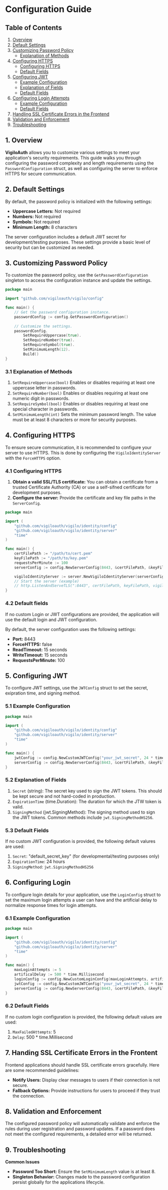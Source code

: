 # Configuration Guide

## Table of Contents
1. [Overview](#1-overview)
2. [Default Settings](#2-default-settings)
3. [Customizing Password Policy](#3-customizing-password-policy)
    - [Explanation of Methods](#31-explanation-of-methods)
4. [Configuring HTTPS](#4-configuring-https)
    - [Configuring HTTPS](#41-configuring-https)
	- [Default Fields](#42-default-fields)
5. [Configuring JWT](#5-configuring-jwt)
    - [Example Configuration](#51-example-configuration)
    - [Explanation of Fields](#52-explanation-of-fields)
    - [Default Fields](#53-default-fields)
6. [Configuring Login Attempts](#6-configuring-login-attempts)
	- [Example Configuration](#61-example-configuration)
	- [Default Fields](#62-default-fields)
7. [Handling SSL Certificate Errors in the Frontend](#7-handling-ssl-certificate-errors-in-the-frontend)
8. [Validation and Enforcement](#8-validation-and-enforcement)
9. [Troubleshooting](#9-troubleshooting)

## 1. Overview
**VigiloAuth** allows you to customize various settings to meet your application's security requirements. This guide walks you through configuring the password complexity and length requirements using the `PasswordConfiguration` struct, as well as configuring the server to enforce HTTPS for secure communication.

## 2. Default Settings
By default, the password policy is initialized with the following settings:
- **Uppercase Letters:** Not required 
- **Numbers:** Not required 
- **Symbols:** Not required 
- **Minimum Length:** 8 characters

The server configuration includes a default JWT secret for development/testing purposes. These settings provide a basic level of security but can be customized as needed.

## 3. Customizing Password Policy
To customize the password policy, use the `GetPasswordConfiguration` singleton to access the configuration instance and update the settings.
```go
package main

import "github.com/vigiloauth/vigilo/config"

func main() {
	// Get the password configuration instance.
	passwordConfig := config.GetPasswordConfiguration()
	
	// Customize the settings.
	passwordConfig.
		SetRequireUppercase(true).
		SetRequireNumber(true).
		SetRequireSymbol(true).
		SetMinimumLength(12).
		Build()
}
```

### 3.1 Explanation of Methods
1. `SetRequireUppercase(bool)` Enables or disables requiring at least one uppercase letter in passwords. 
2. `SetRequireNumber(bool)` Enables or disables requiring at least one numeric digit in passwords. 
3. `SetRequireSymbol(bool)` Enables or disables requiring at least one special character in passwords. 
4. `SetMinimumLength(int)` Sets the minimum password length. The value must be at least 8 characters or more for security purposes.

## 4. Configuring HTTPS
To ensure secure communication, it is recommended to configure your server to use HTTPS. This is done by configuring the `VigiloIdentityServer` with the `ForceHTTPS` option.

### 4.1 Configuring HTTPS
1. **Obtain a valid SSL/TLS certificate:** You can obtain a certificate from a trusted Certificate Authority (CA) or use a self-sifned certificate for development purposes.
2. **Configure the server:** Provide the certificate and key file paths in the `ServerConfig`.


```go
package main

import (
    "github.com/vigiloauth/vigilo/identity/config"
    "github.com/vigiloauth/vigilo/identity/server"
    "time"
)

func main() {
	certFilePath := "/path/to/cert.pem"
	keyFilePath := "/path/to/key.pem"
	requestsPerMinute := 100
    serverConfig := config.NewServerConfig(8443, &certFilePath, &keyFilePath, true, 15*time.Second, 15*time.Second, requestsPerMinute)

	vigiloIdentityServer := server.NewVigiloIdentityServer(serverConfig)
	// Start the server (example)
    // http.ListenAndServeTLS(":8443", certFilePath, keyFilePath, vigiloIdentityServer.Router())
}
```
### 4.2 Default fields
If no custom Login or JWT configurations are provided, the application will use the default login and JWT configuration.

By default, the server configuration uses the following settings:
- **Port:** 8443
- **ForceHTTPS:** false
- **ReadTimeout:** 15 seconds
- **WriteTimeout:** 15 seconds
- **RequestsPerMinute:** 100

## 5. Configuring JWT
To configure JWT settings, use the `JWTConfig` struct to set the secret, exipration time, and signing method.

### 5.1 Example Configuration
```go
package main

import (
    "github.com/vigiloauth/vigilo/identity/config"
    "github.com/vigiloauth/vigilo/identity/server"
    "time"
)

func main() {
	jwtConfig := config.NewCustomJWTConfig("your_jwt_secret", 24 * time.Hour, jwt.SigningMethodHS256)
	serverConfig := config.NewServerConfig(8443, &certFilePath, &keyFilePath, true, 15*time Second, 15*time.Second, jwtConfig)
}
```
### 5.2 Explanation of Fields
1. `Secret` (string): The secret key used to sign the JWT tokens. This should be kept secure and not hard-coded in production.
2. `ExpirationTime` (time.Duration): The duration for which the JTW token is valid.
3. `SigningMethod` (jwt.SigningMethod): The signing method used to sign the JWT tokens. Common methods include `jwt.SigningMethodHS256`.

### 5.3 Default Fields
If no custom JWT configuration is provided, the following default valures are used:
1. `Secret`: "default_secret_key" (for developmental/testing purposes only)
2. `ExpirationTime`: 24 hours
3. `SigningMethod`: `jwt.SigningMethodHS256`

## 6. Configuring Login 
To configure login details for your application, use the `LoginConfig` struct to set the maximum login attempts a user can have and the artificial delay to normalize response times for login attempts.

### 6.1 Example Configuration
```go
package main

import (
    "github.com/vigiloauth/vigilo/identity/config"
    "github.com/vigiloauth/vigilo/identity/server"
    "time"
)

func main() {
	maxLoginAttempts := 5
	artificalDelay := 500 * time.Millisecond
	loginConfig := config.NewCustomLoginConfig(maxLoginAttempts, artificialDelay)
	jwtConfig := config.NewCustomJWTConfig("your_jwt_secret", 24 * time.Hour, jwt.SigningMethodHS256)
	serverConfig := config.NewServerConfig(8443, &certFilePath, &keyFilePath, true, 15*time Second, 15*time.Second, jwtConfig, loginConfig)
}
```

### 6.2 Default Fields
If no custom login configuration is provided, the following default values are used:
1. `MaxFailedAttempts`: 5
2. `Delay`: 500 * time.Millisecond

## 7. Handing SSL Certificate Errors in the Frontent
Frontend applications should handle SSL certificate errors gracefully. Here are some recommended guidelines:
- **Notify Users:** Display clear messages to users if their connection is not secure.
- **Fallback Options:** Provide instructions for users to proceed if they trust the connection.

## 8. Validation and Enforcement
The configured password policy will automatically validate and enforce the rules during user registration and password updates. If a password does not meet the configured requirements, a detailed error will be returned.

## 9. Troubleshooting
**Common Issues**
- **Password Too Short:** Ensure the `SetMinimumLength` value is at least 8.
- **Singleton Behavior:** Changes made to the password configuration persist globally for the applications lifecycle.
